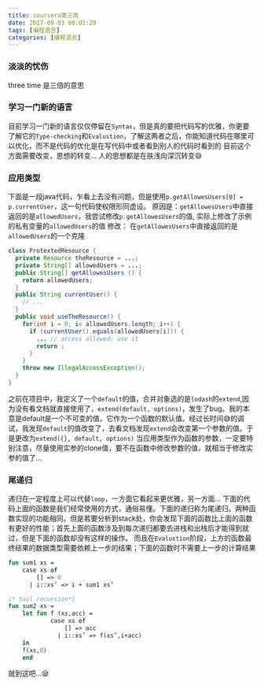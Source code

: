 ```yaml
---
title: coursera第三周
date: 2017-09-03 00:02:29
tags: [编程语言]
categories: [编程语言]
---
```


### 淡淡的忧伤
three time 是三倍的意思

### 学习一门新的语言
目前学习一门新的语言仅仅停留在`Syntax`，但是真的要把代码写的优雅，你更要了解它的`Type-checking`和`Evalustion`，了解这两者之后，你能知道代码在哪里可以优化，而不是代码的优化是在写代码中或者看到别人的代码时看到的
目前这个方面需要改变，思想的转变...
人的思想都是在肤浅向深沉转变😄

###  应用类型
下面是一段java代码，乍看上去没有问题，但是使用`p.getAllowesUsers[0] = p.currentUser`，这一句代码使权限形同虚设。
原因是：`getAllowesUsers`中直接返回的是`allowedUsers`，我尝试修改`p.getAllowesUsers`的值, 实际上修改了示例的私有变量的`allowedUsers`的值
修改： 在`getAllowesUsers`中直接返回的是`allowedUsers`的一个克隆
```java
class ProtextedResource {
  private Resource theResource = ...;
  private String[] allowedUsers = ...;
  public String[] getAllowesUsers () {
    return allowedUsers;
  }
  public String currentUser() {
    // ...
  }
  public void useTheResource() {
    for(int i = 0; i< allowedUsers.length; i++) {
      if (currentUser().equals(allowedUsers[i])) {
        ... // access allowed: use it
        return ;
      }
    }
    throw new IllegalAccessException();
  }
}
```
之前在项目中，我定义了一个`default`的值，合并对象选的是`lodash`的`extend`,因为没有看文档就直接使用了，`extend(default, options)`，发生了bug。我的本意是default是一个不可变的值，它作为一个函数的默认值。经过长时间😅的调试，我发现`default`的值改变了，去看文档发现`extend`会改变第一个参数的值。于是更改为`extend({}, default, options)`
当应用类型作为函数的参数，一定要特别注意，尽量使用实参的clone值，要不在函数中修改参数的值，就相当于修改实参的值了...

### 尾递归
递归在一定程度上可以代替`loop`，一方面它看起来更优雅，另一方面...
下面的代码上面的函数是我们经常使用的方式，通俗易懂。下面的递归称为尾递归。两种函数实现的功能相同。但是若要分析到stack处，你会发现下面的函数比上面的函数有更好的性能；首先上面的函数涉及到每次递归都要去进栈和出栈后才能得到就过，但是下面的函数却没有这样的操作。
而且在`Evalustion`阶段，上方的函数最终结果的数据类型需要依赖上一步的结果；下面的函数时不需要上一步的计算结果
```ml
fun sum1 xs =
    case xs of
        [] => 0
      | i::xs’ => i + sum1 xs’

(* tail recursion*)
fun sum2 xs =
    let fun f (xs,acc) =
            case xs of
                [] => acc
              | i::xs’ => f(xs’,i+acc)
    in
    f(xs,0)
    end

```

就到这吧...😪

